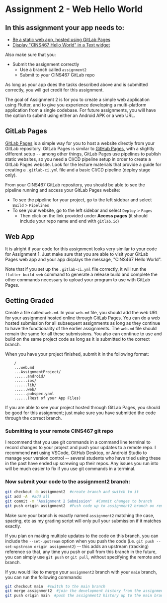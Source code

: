 # Assignment 2 - Web Hello World

## In this assignment your app needs to:

* [Be a static web app, hosted using GitLab Pages](#gitlab-pages)
* [Display "CINS467 Hello World" in a Text widget](#web-app)

Also make sure that you:
* Submit the assignment correctly
  * Use a branch called `assignment2`
  * Submit to your CINS467 GitLab repo

As long as your app does the tasks described above and is submitted correctly, you will get credit for this assignment.

The goal of Assignment 2 is for you to create a simple web application using Flutter, and to give you experience developing a multi-platform application from a single codebase. For future assignments, you will have the option to submit using either an Android APK or a web URL.

## GitLab Pages

[GitLab Pages](https://about.gitlab.com/stages-devops-lifecycle/pages/) is a simple way for you to host a website directly from your GitLab repository. GitLab Pages is similar to [GitHub Pages](https://pages.github.com/), with a slightly different setup -- among other things, GitLab Pages use pipelines to publish static websites, so you need a CI/CD pipeline setup in order to create a GitLab Pages website. Look for the lecture materials that provide a guide for creating a `.gitlab-ci.yml` file and a basic CI/CD pipeline (deploy stage only).

From your CINS467 GitLab repository, you should be able to see the pipeline running and access your GitLab Pages website:
* To see the pipeline for your project, go to the left sidebar and select `Build` > `Pipelines`
* To see your website, go to the left sidebar and select `Deploy` > `Pages`
  * Then click on the link provided under **Access pages** (it should include your repo name and end with `gitlab.io`)

## Web App

It is alright if your code for this assignment looks very similar to your code for Assignment 1. Just make sure that you are able to visit your GitLab Pages web app and your app displays the message, "CINS467 Hello World".

Note that if you set up the `.gitlab-ci.yml` file correctly, it will run the `flutter build web` command to generate a release build and complete the other commands necessary to upload your program to use with GitLab Pages.

## Getting Graded

Create a file called `web.md`. In your `web.md` file, you should add the web URL for your assignment hosted online through GitLab Pages. You can do a web hosted submission for all subsequent assignments as long as they continue to have the functionality of the earlier assignments. The `web.md` file should remain the same for all these submissions. You also can continue to use and build on the same project code as long as it is submitted to the correct branch.

When you have your project finished, submit it in the following format:

```
    /
    ...web.md
    ...AssignmentProject/
    ......android/
    ......ios/
    ......lib/
    ......web/
    ......pubspec.yaml
    ......(Rest of your App Files)
```

If you are able to see your project hosted through GitLab Pages, you should be good for this assignment; just make sure you have submitted the code through the correct branch.

### Submitting to your remote CINS467 git repo

I recommend that you use git commands in a command line terminal to record changes to your project and push your updates to a remote repo. I recommend **not** using VSCode, GitHub Desktop, or Android Studio to manage your version control -- several students who have tried using these in the past have ended up screwing up their repos. Any issues you run into will be much easier to fix if you use git commands in a terminal.

### Now submit your code to the **assignment2** branch:

```bash
git checkout -b assignment2  #create branch and switch to it
git add -A  #add all
git commit -m "Assignment 2 Submission"  #Commit changes to branch
git push origin assignment2  #Push code up to assignment2 branch on remote
```

Make sure your branch is exactly named `assignment2` matching the case, spacing, etc as my grading script will only pull your submission if it matches exactly.

If you plan on making multiple updates to the code on this branch, you can include the `--set-upstream` option when you push the code (i.e. `git push --set-upstream origin assignment2`) -- this adds an upstream (tracking) reference so that, any time you push or pull from this branch in the future, you can simply use `git push` or `git pull`, without specifying the remote and branch.

If you would like to merge your `assignment2` branch with your `main` branch, you can run the following commands:
```bash
git checkout main  #switch to the main branch
git merge assignment2  #join the development history from the assignment2 branch with the current (main) branch
git push origin main  #push the assignment2 history up to the main branch on the remote
```
